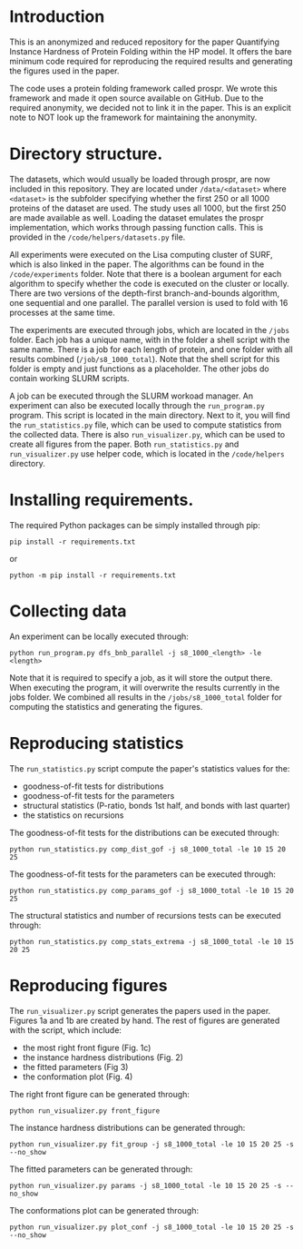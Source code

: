 # Introduction
This is an anonymized and reduced repository for the paper 
Quantifying Instance Hardness of Protein Folding within the HP model. It offers
the bare minimum code required for reproducing the required results and 
generating the figures used in the paper.

The code uses a protein folding framework called prospr. We wrote this framework
and made it open source available on GitHub. Due to the required anonymity, we
decided not to link it in the paper. This is an explicit note to NOT look up the 
framework for maintaining the anonymity.


# Directory structure.
The datasets, which would usually be loaded through prospr, are now included in
this repository. They are located under `/data/<dataset>` where `<dataset>` is 
the subfolder specifying whether the first 250 or all 1000 proteins of the 
dataset are used. The study uses all 1000, but the first 250 are made available
as well. Loading the dataset emulates the prospr implementation, which works
through passing function calls. This is provided in the 
`/code/helpers/datasets.py` file.

All experiments were executed on the Lisa computing cluster of SURF, which is
also linked in the paper. The algorithms can be found in the `/code/experiments`
folder. Note that there is a boolean argument for each algorithm to specify 
whether the code is executed on the cluster or locally. There are two versions
of the depth-first branch-and-bounds algorithm, one sequential and one parallel. 
The parallel version is used to fold with 16 processes at the same time.

The experiments are executed through jobs, which are located in the `/jobs`
folder. Each job has a unique name, with in the folder a shell script with the
same name. There is a job for each length of protein, and one folder with all
results combined (`/job/s8_1000_total`). Note that the shell script for this
folder is empty and just functions as a placeholder. The other jobs do contain
working SLURM scripts.

A job can be executed through the SLURM workoad manager. An experiment can also
be executed locally through the `run_program.py` program. This script is located
in the main directory. Next to it, you will find the `run_statistics.py` file, 
which can be used to compute statistics from the collected data. There is also 
`run_visualizer.py`, which can be used to create all figures from the paper. 
Both `run_statistics.py` and `run_visualizer.py` use helper code, which is 
located in the `/code/helpers` directory.


# Installing requirements.
The required Python packages can be simply installed through pip:
```shell
pip install -r requirements.txt
``` 
or
```shell
python -m pip install -r requirements.txt
``` 


# Collecting data
An experiment can be locally executed through:
```shell
python run_program.py dfs_bnb_parallel -j s8_1000_<length> -le <length>
```
Note that it is required to specify a job, as it will store the output there.
When executing the program, it will overwrite the results currently in the jobs
folder. We combined all results in the `/jobs/s8_1000_total` folder for 
computing the statistics and generating the figures.


# Reproducing statistics
The `run_statistics.py` script compute the paper's statistics values for the: 
 - goodness-of-fit tests for distributions
 - goodness-of-fit tests for the parameters
 - structural statistics (P-ratio, bonds 1st half, and bonds with last quarter)
 - the statistics on recursions

The goodness-of-fit tests for the distributions can be executed through:
```shell
python run_statistics.py comp_dist_gof -j s8_1000_total -le 10 15 20 25
```

The goodness-of-fit tests for the parameters can be executed through:
```shell
python run_statistics.py comp_params_gof -j s8_1000_total -le 10 15 20 25
```

The structural statistics and number of recursions tests can be executed through:
```shell
python run_statistics.py comp_stats_extrema -j s8_1000_total -le 10 15 20 25 
```


# Reproducing figures
The `run_visualizer.py` script generates the papers used in the paper. Figures
1a and 1b are created by hand. The rest of figures are generated with the 
script, which include: 
 - the most right front figure (Fig. 1c)
 - the instance hardness distributions (Fig. 2)
 - the fitted parameters (Fig 3)
 - the conformation plot (Fig. 4)

The right front figure can be generated through:
```shell
python run_visualizer.py front_figure
```

The instance hardness distributions can be generated through:
```shell
python run_visualizer.py fit_group -j s8_1000_total -le 10 15 20 25 -s --no_show
```

The fitted parameters can be generated through:
```shell
python run_visualizer.py params -j s8_1000_total -le 10 15 20 25 -s --no_show
```

The conformations plot can be generated through:
```shell
python run_visualizer.py plot_conf -j s8_1000_total -le 10 15 20 25 -s --no_show
```
